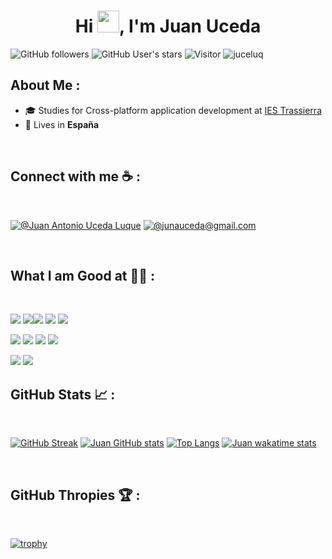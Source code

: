 <h1 align="center">Hi <img src="https://media.giphy.com/media/hvRJCLFzcasrR4ia7z/giphy.gif" width="35">, I'm Juan Uceda</h1>

![GitHub followers](https://img.shields.io/github/followers/juceluq?style=social) ![GitHub User's stars](https://img.shields.io/github/stars/juceluq?style=social) ![Visitor](https://visitor-badge.laobi.icu/badge?page_id=juceluq.repoName) <img src="https://komarev.com/ghpvc/?username=juceluq" alt="juceluq" />

## About Me :

- 🎓 Studies for Cross-platform application development at [IES Trassierra](https://www.iestrassierra.com)
- 🏡 Lives in **España**

<br>

## Connect with me ☕ :

<br>

[![@Juan Antonio Uceda Luque](https://img.icons8.com/fluency/48/000000/linkedin.png "@JuanUceda")](https://www.linkedin.com/in/juan-antonio-uceda-luque/) [![@junauceda@gmail.com](https://img.icons8.com/fluency/48/000000/apple-mail.png "@junauceda@gmail.com")](junauceda@gmail.com)

<br>

## What I am Good at 🧑‍💻 :

<br>

<img src="https://img.icons8.com/color/48/000000/html-5--v1.png"/> <img src="https://img.icons8.com/color/48/000000/css3.png"/><img src="https://img.icons8.com/color/48/000000/javascript--v1.png"/> <img src="https://img.icons8.com/office/48/000000/react.png"/> <img src="https://img.icons8.com/color/48/000000/nextjs.png"/>

<img src="https://img.icons8.com/color/48/000000/java-coffee-cup-logo--v1.png"/> <img src="https://img.icons8.com/officel/48/000000/php-logo.png"/> <img src="https://img.icons8.com/fluency/48/000000/laravel.png"/> <img src="https://img.icons8.com/fluency/48/000000/wordpress.png"/>

<img src="https://img.icons8.com/color/48/000000/mysql-logo.png"/>

<img src="https://img.icons8.com/color/48/000000/npm.png"/>

<br>

## GitHub Stats 📈 :

<br>

[![GitHub Streak](https://github-readme-streak-stats.herokuapp.com?user=juceluq&theme=algolia&date_format=M%20j%5B%2C%20Y%5D)](https://git.io/streak-stats) [![Juan GitHub stats](https://github-readme-stats.vercel.app/api?username=juceluq&theme=algolia)](https://github.com/juceluq/github-readme-stats) [![Top Langs](https://github-readme-stats.vercel.app/api/top-langs/?username=juceluq&theme=algolia)](https://github.com/juceluq/github-readme-stats) [![Juan wakatime stats](https://github-readme-stats.vercel.app/api/wakatime?username=juceluq&theme=algolia)](https://github.com/juceluq/github-readme-stats)

<br>

## GitHub Thropies 🏆 :

<br>

[![trophy](https://github-profile-trophy.vercel.app/?username=juceluq)](https://github.com/juceluq/github-profile-trophy)
